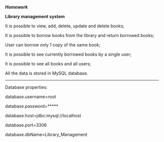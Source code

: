 **_Homework_**

**Library management system**

It is possible to view, add, delete, update and delete books;

It is possible to borrow books from the library and return borrowed books;

User can borrow only 1 copy of the same book;

It is possible to see currently borrowed books by a single user;

It is possible to see all books and all users;

All the data is stored in MySQL database.

__________________________________________________________________________
Database properties:

database.username=root

database.password=*****

database.host=jdbc:mysql://localhost

database.port=3306

database.dbName=Library_Management



